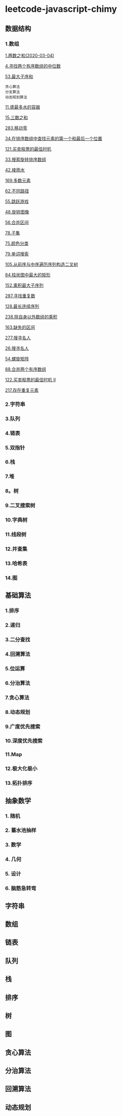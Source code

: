# leetcode-javascript-chimy

## 数据结构

### 1.数组

[1.两数之和(2020-03-04)](questions/1.两数之和.js)

[4.寻找两个有序数组的中位数](questions/4.寻找两个有序数组的中位数.js)

[53.最大子序和](1.两数之和.js)

```
贪心算法
分支算法
动态规划算法
```

[11.盛最多水的容器](1.两数之和.js)

[15.三数之和](1.两数之和.js)

[283.移动零](1.两数之和.js)

[34.在排序数组中查找元素的第一个和最后一个位置](1.两数之和.js)

[121.买卖股票的最佳时机](1.两数之和.js)

[33.搜索旋转排序数组](1.两数之和.js)

[42.接雨水](1.两数之和.js)

[169.多数元素](1.两数之和.js)

[62.不同路径](1.两数之和.js)

[55.跳跃游戏](1.两数之和.js)

[48.旋转图像](1.两数之和.js)

[56.合并区间](1.两数之和.js)

[78.子集](1.两数之和.js)

[75.颜色分类](1.两数之和.js)

[79.单词搜索](1.两数之和.js)

[105.从前序与中序遍历序列构造二叉树](1.两数之和.js)

[84.柱状图中最大的矩形](1.两数之和.js)

[152.乘积最大子序列](1.两数之和.js)

[287.寻找重复数](1.两数之和.js)

[128.最长连续序列](1.两数之和.js)

[238.除自身以外数组的乘积](1.两数之和.js)

[163.缺失的区间](1.两数之和.js)

[277.搜寻名人](1.两数之和.js)

[26.搜寻名人](1.两数之和.js)

[54.螺旋矩阵](1.两数之和.js)

[88.合并两个有序数组](1.两数之和.js)

[122.买卖股票的最佳时机 II](1.两数之和.js)

[217.存在重复元素](1.两数之和.js)

### 2.字符串

### 3.队列

### 4.链表

### 5.双指针

### 6.栈

### 7.堆

### 8。树

### 9.二叉搜索树

### 10.字典树

### 11.线段树

### 12.并查集

### 13.哈希表

### 14.图

## 基础算法

### 1.排序

### 2.递归

### 3.二分查找

### 4.回溯算法

### 5.位运算

### 6.分治算法

### 7.贪心算法

### 8.动态规划

### 9.广度优先搜索

### 10.深度优先搜索

### 11.Map

### 12.极大化极小

### 13.拓扑排序

## 抽象数学

### 1. 随机

### 2. 蓄水池抽样

### 3. 数学

### 4. 几何

### 5. 设计

### 6. 脑筋急转弯

## 字符串

## 数组

## 链表

## 队列

## 栈

## 排序

## 树

## 图

## 贪心算法

## 分治算法

## 回溯算法

## 动态规划
